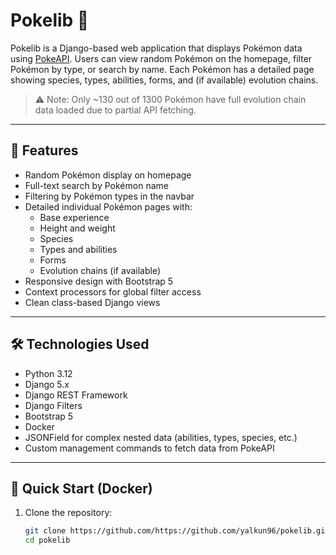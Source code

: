 # Pokelib 🧬

Pokelib is a Django-based web application that displays Pokémon data using [PokeAPI](https://pokeapi.co/). Users can view random Pokémon on the homepage, filter Pokémon by type, or search by name. Each Pokémon has a detailed page showing species, types, abilities, forms, and (if available) evolution chains.

> ⚠️ Note: Only ~130 out of 1300 Pokémon have full evolution chain data loaded due to partial API fetching.

---

## 🚀 Features

- Random Pokémon display on homepage
- Full-text search by Pokémon name
- Filtering by Pokémon types in the navbar
- Detailed individual Pokémon pages with:
  - Base experience
  - Height and weight
  - Species
  - Types and abilities
  - Forms
  - Evolution chains (if available)
- Responsive design with Bootstrap 5
- Context processors for global filter access
- Clean class-based Django views

---

## 🛠️ Technologies Used

- Python 3.12
- Django 5.x
- Django REST Framework
- Django Filters
- Bootstrap 5
- Docker
- JSONField for complex nested data (abilities, types, species, etc.)
- Custom management commands to fetch data from PokeAPI

---

## 🐳 Quick Start (Docker)

1. Clone the repository:
   ```bash
   git clone https://github.com/https://github.com/yalkun96/pokelib.git
   cd pokelib
   
